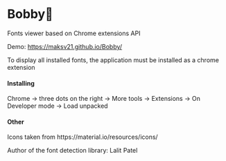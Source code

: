# Bobby🐶
Fonts viewer based on Chrome extensions API

Demo: https://maksv21.github.io/Bobby/

<p>To display all installed fonts, the application must be installed as a chrome extension</p>

<h4>Installing</h4>
<p>Chrome -> three dots on the right -> More tools -> Extensions -> On Developer mode -> Load unpacked</p>

<h4>Other</h4>
<p>Icons taken from https://material.io/resources/icons/</p>
<p>Author of the font detection library: Lalit Patel</p>
